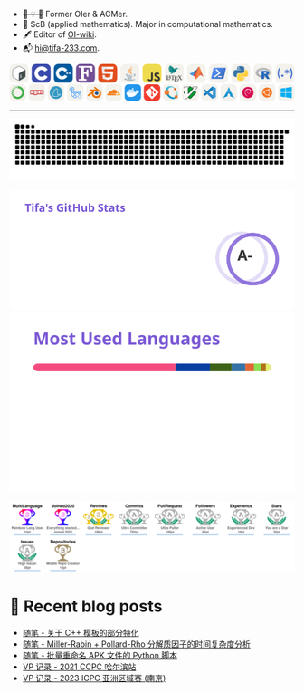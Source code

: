 - ~~:thought_balloon: :bulb: :balloon:~~ Former OIer & ACMer.
- :book: ScB (applied mathematics). Major in computational mathematics.
- :fountain_pen: Editor of [OI-wiki](https://github.com/OI-wiki/).
- :mailbox_with_mail: <hi@tifa-233.com>.

<picture>
  <source media="(prefers-color-scheme: dark)" srcset="https://raw.githubusercontent.com/Tiphereth-A/Tiphereth-A/images/skill-icons-lang-dark.svg">
  <source media="(prefers-color-scheme: light)" srcset="https://raw.githubusercontent.com/Tiphereth-A/Tiphereth-A/images/skill-icons-lang-light.svg">
  <img alt="Skill icons (coding languages)" src="https://raw.githubusercontent.com/Tiphereth-A/Tiphereth-A/images/skill-icons-lang-light.svg">
</picture>

<picture>
  <source media="(prefers-color-scheme: dark)" srcset="https://raw.githubusercontent.com/Tiphereth-A/Tiphereth-A/images/skill-icons-tool-dark.svg">
  <source media="(prefers-color-scheme: light)" srcset="https://raw.githubusercontent.com/Tiphereth-A/Tiphereth-A/images/skill-icons-tool-light.svg">
  <img alt="Skill icons (tools)" src="https://raw.githubusercontent.com/Tiphereth-A/Tiphereth-A/images/skill-icons-tool-light.svg">
</picture>

---

<picture>
  <source media="(prefers-color-scheme: dark)" srcset="https://raw.githubusercontent.com/Tiphereth-A/Tiphereth-A/images/github-contribution-grid-snake-dark.svg">
  <source media="(prefers-color-scheme: light)" srcset="https://raw.githubusercontent.com/Tiphereth-A/Tiphereth-A/images/github-contribution-grid-snake-light.svg">
  <img alt="Contribution Grid Snake" src="https://raw.githubusercontent.com/Tiphereth-A/Tiphereth-A/images/github-contribution-grid-snake-light.svg">
</picture>

<p align="center">
  <picture>
    <source media="(prefers-color-scheme: dark)" height="180em" srcset="https://raw.githubusercontent.com/Tiphereth-A/Tiphereth-A/images/github-stats-dark.svg">
    <source media="(prefers-color-scheme: light)" height="180em" srcset="https://raw.githubusercontent.com/Tiphereth-A/Tiphereth-A/images/github-stats-light.svg">
    <img alt="Github Stats" src="https://raw.githubusercontent.com/Tiphereth-A/Tiphereth-A/images/github-stats-light.svg">
  </picture>
  <picture>
    <source media="(prefers-color-scheme: dark)" height="180em" srcset="https://raw.githubusercontent.com/Tiphereth-A/Tiphereth-A/images/github-langs-dark.svg">
    <source media="(prefers-color-scheme: light)" height="180em" srcset="https://raw.githubusercontent.com/Tiphereth-A/Tiphereth-A/images/github-langs-light.svg">
    <img alt="Github Langs" src="https://raw.githubusercontent.com/Tiphereth-A/Tiphereth-A/images/github-langs-light.svg">
  </picture>
</p>

<picture>
  <source media="(prefers-color-scheme: dark)" srcset="https://raw.githubusercontent.com/Tiphereth-A/Tiphereth-A/images/github-trophy-dark.svg">
  <source media="(prefers-color-scheme: light)" srcset="https://raw.githubusercontent.com/Tiphereth-A/Tiphereth-A/images/github-trophy-light.svg">
  <img alt="Contribution Grid Snake" src="https://raw.githubusercontent.com/Tiphereth-A/Tiphereth-A/images/github-trophy-light.svg">
</picture>

# :page_with_curl: Recent blog posts
<!-- BLOG-POST-LIST:START -->
- [随笔 - 关于 C++ 模板的部分特化](https://tifa-233.com/archives/draft-021/)
- [随笔 - Miller-Rabin + Pollard-Rho 分解质因子的时间复杂度分析](https://tifa-233.com/archives/draft-020/)
- [随笔 - 批量重命名 APK 文件的 Python 脚本](https://tifa-233.com/archives/draft-019/)
- [VP 记录 - 2021 CCPC 哈尔滨站](https://tifa-233.com/archives/ccpc-hrbr2021/)
- [VP 记录 - 2023 ICPC 亚洲区域赛 &lpar;南京&rpar;](https://tifa-233.com/archives/icpc-anjr2023/)
<!-- BLOG-POST-LIST:END -->

<!--
**Tiphereth-A/Tiphereth-A** is a ✨ _special_ ✨ repository because its `README.md` (this file) appears on your GitHub profile.

Here are some ideas to get you started:

- 🔭 I’m currently working on ...
- 🌱 I’m currently learning ...
- 👯 I’m looking to collaborate on ...
- 🤔 I’m looking for help with ...
- 💬 Ask me about ...
- 📫 How to reach me: ...
- 😄 Pronouns: ...
- ⚡ Fun fact: ...
-->
